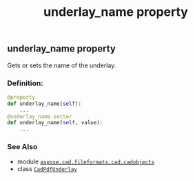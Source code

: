 ﻿---
title: underlay_name property
second_title: Aspose.CAD for Python via .NET API References
description: 
type: docs
weight: 570
url: /python-net/aspose.cad.fileformats.cad.cadobjects/cadpdfunderlay/underlay_name/
is_root: false
---

## underlay_name property


Gets or sets the name of the underlay.
### Definition:
```python
@property
def underlay_name(self):
    ...
@underlay_name.setter
def underlay_name(self, value):
    ...
```

### See Also
* module [`aspose.cad.fileformats.cad.cadobjects`](../../)
* class [`CadPdfUnderlay`](/cad/python-net/aspose.cad.fileformats.cad.cadobjects/cadpdfunderlay)
